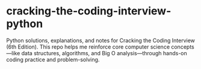 # cracking-the-coding-interview-python
Python solutions, explanations, and notes for Cracking the Coding Interview (6th Edition). This repo helps me reinforce core computer science concepts—like data structures, algorithms, and Big O analysis—through hands-on coding practice and problem-solving.
